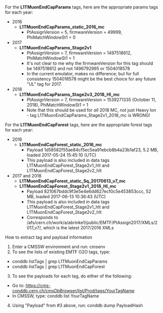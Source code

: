 For the **L1TMuonEndCapParams** tags, here are the appropriate params tags for each year:
- 2016
  - **L1TMuonEndCapParams_static_2016_mc**
    - PtAssignVersion = 5, firmwareVersion = 49999, PhiMatchWindowSt1 = 0
- 2017
  - **L1TMuonEndCapParams_Stage2v1**
    - PtAssignVersion = 7, firmwareVersion = 1497518612, PhiMatchWindowSt1 = 1
    - It's not clear to me why the firmwareVersion for this tag should be 1497518612 and not 1496792995 or 1504018578
    - In the current emulator, makes no difference; but for full consistency 1504018578 might be the best choice for any future "UL" tag for 2017.
- 2018
  - **L1TMuonEndCapParams_Stage2v3_2018_HI_mc**
    - PtAssignVersion = 7, firmwareVersion = 1539271335 (October 11, 2018), PhiMatchWindowSt1 = 1
    - Note that this should be used for *all* 2018 MC, not just Heavy Ion - tag L1TMuonEndCapParams_Stage2v1_2018_mc is WRONG!

For the **L1TMuonEndCapForest** tags, here are the appropriate forest tags for each year:
- 2016
  - **L1TMuonEndCapForest_static_2016_mc**
    - Payload 1d58582f55ae84cf5ec5ea91ebcb8b4a23b1af23, 5.2 MB, loaded 2017-05-24 15:45:10 (UTC)
    - This payload is also included in data tags L1TMuonEndCapForest_Stage2v1_hlt and L1TMuonEndCapForest_Stage2v2_hlt
- 2017 and 2018
  - **L1TMuonEndCapForest_static_Sq_20170613_v7_mc**
  - **L1TMuonEndCapForest_Stage2v1_2018_HI_mc**
    - Payload 821067bddc9f3e5e4e6dd627ecf0c5e453853ccc, 52 MB, loaded 2017-06-13 10:36:43 (UTC)
    - This payload is also included in data tags L1TMuonEndCapForest_Stage2v1_hlt and L1TMuonEndCapForest_Stage2v2_hlt
    - Corresponds to /afs/cern.ch/work/a/abrinke1/public/EMTF/PtAssign2017/XMLs/2017_v7/, which is the latest 2017/2018 XMLs


How to extract tag and payload information

1. Enter a CMSSW environment and run: cmsenv
2. To see the lists of existing EMTF O2O tags, type:
  - conddb listTags | grep L1TMuonEndCapParams
  - conddb listTags | grep L1TMuonEndCapForest
3. To see the payloads for each tag, do either of the following:
  - Go to: <https://cms-conddb.cern.ch/cmsDbBrowser/list/Prod/tags/YourTagName>
  - In CMSSW, type: conddb list YourTagName
4. Using "Payload" from #3 above, run: conddb dump PayloadHash

